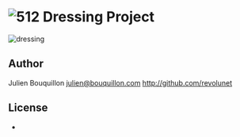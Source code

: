 ![512](https://github.com/guilefuldes/DressingProject/blob/master/app/src/main/res/mipmap-xhdpi/ic_launcher.png?raw=true) Dressing Project
==============

![dressing](https://cloud.githubusercontent.com/assets/14108523/12235686/a32a822a-b8b8-11e5-8093-8128171085ee.png) 

## Author

Julien Bouquillon <julien@bouquillon.com> http://github.com/revolunet

## License

 - 

